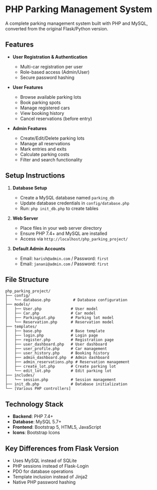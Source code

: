 # PHP Parking Management System

A complete parking management system built with PHP and MySQL, converted from the original Flask/Python version.

## Features

- **User Registration & Authentication**
  - Multi-car registration per user
  - Role-based access (Admin/User)
  - Secure password hashing

- **User Features**
  - Browse available parking lots
  - Book parking spots
  - Manage registered cars
  - View booking history
  - Cancel reservations (before entry)

- **Admin Features**
  - Create/Edit/Delete parking lots
  - Manage all reservations
  - Mark entries and exits
  - Calculate parking costs
  - Filter and search functionality

## Setup Instructions

1. **Database Setup**
   - Create a MySQL database named `parking_db`
   - Update database credentials in `config/database.php`
   - Run: `php init_db.php` to create tables

2. **Web Server**
   - Place files in your web server directory
   - Ensure PHP 7.4+ and MySQL are installed
   - Access via `http://localhost/php_parking_project/`

3. **Default Admin Accounts**
   - Email: `harish@admin.com` / Password: `first`
   - Email: `janani@admin.com` / Password: `first`

## File Structure

```
php_parking_project/
├── config/
│   └── database.php          # Database configuration
├── models/
│   ├── User.php             # User model
│   ├── Car.php              # Car model
│   ├── ParkingLot.php       # Parking lot model
│   └── Reservation.php      # Reservation model
├── templates/
│   ├── base.php             # Base template
│   ├── login.php            # Login page
│   ├── register.php         # Registration page
│   ├── user_dashboard.php   # User dashboard
│   ├── user_profile.php     # Car management
│   ├── user_history.php     # Booking history
│   ├── admin_dashboard.php  # Admin dashboard
│   ├── admin_reservations.php # Reservation management
│   ├── create_lot.php       # Create parking lot
│   └── edit_lot.php         # Edit parking lot
├── includes/
│   └── session.php          # Session management
├── init_db.php              # Database initialization
└── [Various PHP controllers]
```

## Technology Stack

- **Backend**: PHP 7.4+
- **Database**: MySQL 5.7+
- **Frontend**: Bootstrap 5, HTML5, JavaScript
- **Icons**: Bootstrap Icons

## Key Differences from Flask Version

- Uses MySQL instead of SQLite
- PHP sessions instead of Flask-Login
- PDO for database operations
- Template inclusion instead of Jinja2
- Native PHP password hashing